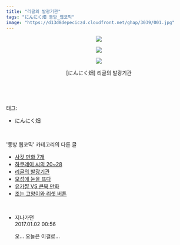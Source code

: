 ```yaml
---
title: "리글의 발광기관"
tags: "にんにく畑 동방_웹코믹"
image: "https://d13d8depeciczd.cloudfront.net/ghap/3039/001.jpg"
---
```

<div class="article">
<p style="text-align: center; clear: none; float: none;"><img src="{{ site.imgserver12 }}/ghap/3039/001.jpg"/></p>
<p style="text-align: center; clear: none; float: none;"><img src="{{ site.imgserver12 }}/ghap/3039/002.jpg"/></p>
<p style="text-align: center; clear: none; float: none;"><img src="{{ site.imgserver12 }}/ghap/3039/003.jpg"/></p>
<p style="text-align: center; clear: none; float: none;">[にんにく畑] 리글의 발광기관</p>
<p><br/></p>
</div><br/>
<div class="tagTrail">
<p>태그: </p>
<ul>
<li>にんにく畑</li>
</ul>
</div><br/>
<div class="another">
<p>'동방 웹코믹' 카테고리의 다른 글</p>
<ul>
<li><a href="/ghap_3041">사컷 만화 7개</a></li>
<li><a href="/ghap_3040">하쿠레이 씨의 20~28</a></li>
<li><a href="/ghap_3039">리글의 발광기관</a></li>
<li><a href="/ghap_3038">모성에 눈을 뜨다</a></li>
<li><a href="/ghap_3035">유카쨩 VS 큰북 만화</a></li>
<li><a href="/ghap_3034">조는 고양이와 리셋 버튼</a></li>
</ul>
</div><br/>
<div class="cb_module cb_fluid">
<div class="cb_wrt cb_profile">
<div class="comment">
<ul>
<li class="cb_thumb_off" id="comment14881126">
<div class="cb_comment_area">
<div class="cb_info_area">
<div class="cb_section">
<span class="cb_nick_name">지나가던</span>
</div>
<div class="cb_section">
<span class="cb_date">2017.01.02 00:56 </span>
</div>
</div>
<div class="cb_dsc_comment">
<p class="cb_dsc">
											오... 오늘은 이걸로...
										</p>
</div>
</div></li>
</ul>
</div>
</div><!-- commentList close -->
</div><br/>
